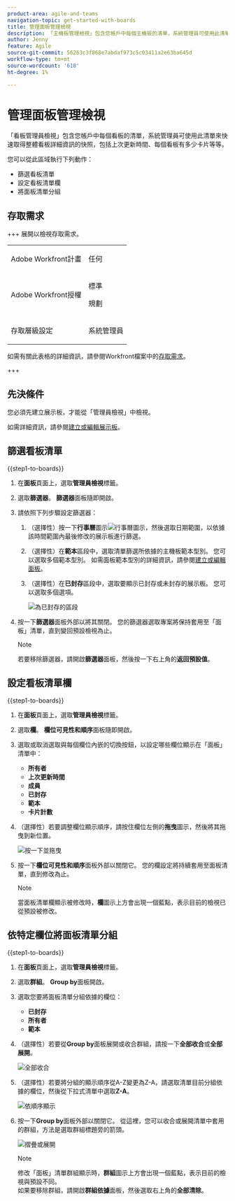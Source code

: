 ```yaml
---
product-area: agile-and-teams
navigation-topic: get-started-with-boards
title: 管理面板管理檢視
description: 「主機板管理檢視」包含您帳戶中每個主機板的清單，系統管理員可使用此清單來快速取得整體主機板詳細資訊的快照。
author: Jenny
feature: Agile
source-git-commit: 56263c3f868e7abdaf973c5c03411a2e63ba645d
workflow-type: tm+mt
source-wordcount: '618'
ht-degree: 1%

---
```


# 管理面板管理檢視

「看板管理員檢視」包含您帳戶中每個看板的清單，系統管理員可使用此清單來快速取得整體看板詳細資訊的快照，包括上次更新時間、每個看板有多少卡片等等。

您可以從此區域執行下列動作：

* 篩選看板清單
* 設定看板清單欄
* 將面板清單分組

## 存取需求

+++ 展開以檢視存取需求。

<table style="table-layout:auto"> 
 <col> 
 </col> 
 <col> 
 </col> 
 <tbody> 
  <tr> 
   <td role="rowheader">Adobe Workfront計畫</td> 
   <td> <p>任何</p> </td> 
  </tr> 
  <tr> 
   <td role="rowheader">Adobe Workfront授權</td> 
   <td> <p>標準</p>
        <p> 規劃 </p></td> 
  </tr> 
    <tr> 
   <td role="rowheader">存取層級設定</td> 
   <td> <p>系統管理員 </p>
        </td> 
  </tr> 
 </tbody> 
</table>

如需有關此表格的詳細資訊，請參閱Workfront檔案中的[存取需求](/help/quicksilver/administration-and-setup/add-users/access-levels-and-object-permissions/access-level-requirements-in-documentation.md)。

+++

## 先決條件

您必須先建立展示板，才能從「管理員檢視」中檢視。

如需詳細資訊，請參閱[建立或編輯展示板](/help/quicksilver/agile/get-started-with-boards/create-edit-board.md)。

## 篩選看板清單

{{step1-to-boards}}

1. 在&#x200B;**面板**&#x200B;頁面上，選取&#x200B;**管理員檢視**&#x200B;標籤。

1. 選取&#x200B;**篩選器**。 **篩選器**&#x200B;面板隨即開啟。

1. 請依照下列步驟設定篩選器：

   1. （選擇性）按一下&#x200B;**行事曆**&#x200B;圖示![行事曆圖示](assets/calendar-icon.png)，然後選取日期範圍，以依據該時間範圍內最後修改的展示板進行篩選。

   1. （選擇性）在&#x200B;**範本**&#x200B;區段中，選取清單篩選所依據的主機板範本型別。 您可以選取多個範本型別。
如需面板範本型別的詳細資訊，請參閱[建立或編輯面板](/help/quicksilver/agile/get-started-with-boards/create-edit-board.md)。

   1. （選擇性）在&#x200B;**已封存**&#x200B;區段中，選取要顯示已封存或未封存的展示板。 您可以選取多個選項。

      ![為已封存的區段](assets/is-archived-section.png)

1. 按一下&#x200B;**篩選器**&#x200B;面板外部以將其關閉。 您的篩選器選取專案將保持套用至「面板」清單，直到變回預設檢視為止。

   >[!NOTE]
   >
   >若要移除篩選器，請開啟&#x200B;**篩選器**&#x200B;面板，然後按一下右上角的&#x200B;**返回預設值**。

## 設定看板清單欄

{{step1-to-boards}}

1. 在&#x200B;**面板**&#x200B;頁面上，選取&#x200B;**管理員檢視**&#x200B;標籤。

1. 選取&#x200B;**欄**。 **欄位可見性和順序**&#x200B;面板隨即開啟。

1. 選取或取消選取與每個欄位內嵌的切換按鈕，以設定哪些欄位顯示在「面板」清單中：

   * **所有者**
   * **上次更新時間**
   * **成員**
   * **已封存**
   * **範本**
   * **卡片計數**

1. （選擇性）若要調整欄位顯示順序，請按住欄位左側的&#x200B;**拖曳**&#x200B;圖示，然後將其拖曳到新位置。

   ![按一下並拖曳](assets/click-and-drag.png)

1. 按一下&#x200B;**欄位可見性和順序**&#x200B;面板外部以關閉它。 您的欄設定將持續套用至面板清單，直到修改為止。

   >[!NOTE]
   >
   > 當面板清單欄顯示被修改時，**欄**&#x200B;圖示上方會出現一個藍點，表示目前的檢視已從預設被修改。

## 依特定欄位將面板清單分組

{{step1-to-boards}}

1. 在&#x200B;**面板**&#x200B;頁面上，選取&#x200B;**管理員檢視**&#x200B;標籤。

1. 選取&#x200B;**群組**。 **Group by**&#x200B;面板開啟。

1. 選取您要將面板清單分組依據的欄位：

   * **已封存**
   * **所有者**
   * **範本**

1. （選擇性）若要從&#x200B;**Group by**&#x200B;面板展開或收合群組，請按一下&#x200B;**全部收合**&#x200B;或&#x200B;**全部展開**。

   ![全部收合](assets/collapse-all.png)

1. （選擇性）若要將分組的顯示順序從A-Z變更為Z-A，請選取清單目前分組依據的欄位，然後從下拉式清單中選取&#x200B;**Z-A**。

   ![依順序顯示](assets/display-by-order.png)

1. 按一下&#x200B;**Group by**&#x200B;面板外部以關閉它。 從這裡，您可以收合或展開清單中套用的群組，方法是選取群組標題旁的箭頭。

   ![摺疊或展開](assets/collapse-or-expand.png)

   >[!NOTE]
   >   
   >修改「面板」清單群組顯示時，**群組**&#x200B;圖示上方會出現一個藍點，表示目前的檢視與預設不同。<br>
   >如果要移除群組，請開啟&#x200B;**群組依據**&#x200B;面板，然後選取右上角的&#x200B;**全部清除**。
